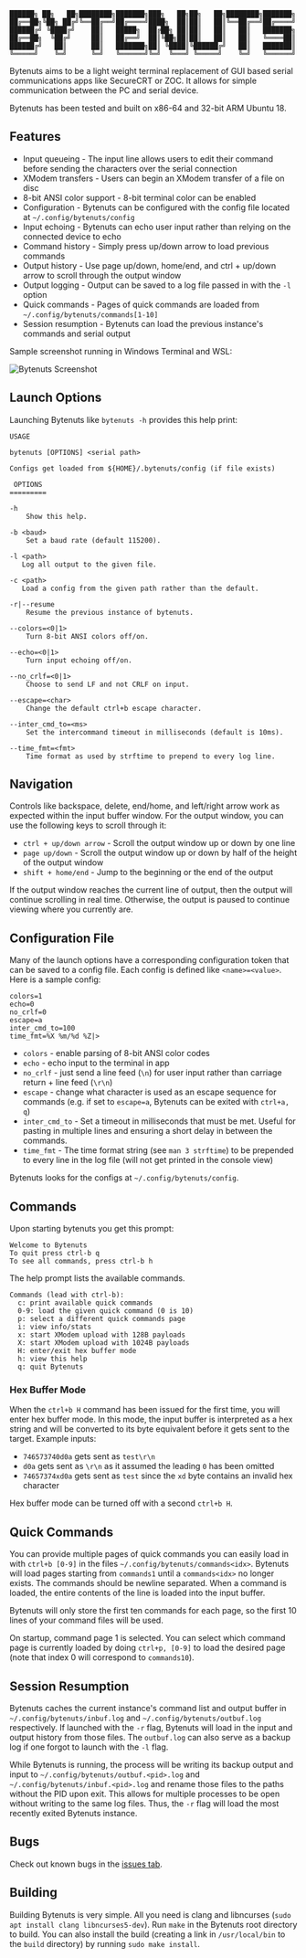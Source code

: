 ```
██████╗ ██╗   ██╗████████╗███████╗███╗   ██╗██╗   ██╗████████╗███████╗
██╔══██╗╚██╗ ██╔╝╚══██╔══╝██╔════╝████╗  ██║██║   ██║╚══██╔══╝██╔════╝
██████╔╝ ╚████╔╝    ██║   █████╗  ██╔██╗ ██║██║   ██║   ██║   ███████╗
██╔══██╗  ╚██╔╝     ██║   ██╔══╝  ██║╚██╗██║██║   ██║   ██║   ╚════██║
██████╔╝   ██║      ██║   ███████╗██║ ╚████║╚██████╔╝   ██║   ███████║
╚═════╝    ╚═╝      ╚═╝   ╚══════╝╚═╝  ╚═══╝ ╚═════╝    ╚═╝   ╚══════╝
```

Bytenuts aims to be a light weight terminal replacement of GUI based serial communications apps like SecureCRT or ZOC. It allows for simple communication between the PC and serial device.

Bytenuts has been tested and built on x86-64 and 32-bit ARM Ubuntu 18.

## Features

- Input queueing - The input line allows users to edit their command before sending the characters over the serial connection
- XModem transfers - Users can begin an XModem transfer of a file on disc
- 8-bit ANSI color support - 8-bit terminal color can be enabled
- Configuration - Bytenuts can be configured with the config file located at `~/.config/bytenuts/config`
- Input echoing - Bytenuts can echo user input rather than relying on the connected device to echo
- Command history - Simply press up/down arrow to load previous commands
- Output history - Use page up/down, home/end, and ctrl + up/down arrow to scroll through the output window
- Output logging - Output can be saved to a log file passed in with the `-l` option
- Quick commands - Pages of quick commands are loaded from `~/.config/bytenuts/commands[1-10]`
- Session resumption - Bytenuts can load the previous instance's commands and serial output

Sample screenshot running in Windows Terminal and WSL:

![Bytenuts Screenshot](Screenshot.png)

## Launch Options

Launching Bytenuts like `bytenuts -h` provides this help print:

```
USAGE

bytenuts [OPTIONS] <serial path>

Configs get loaded from ${HOME}/.bytenuts/config (if file exists)

 OPTIONS
=========

-h
    Show this help.

-b <baud>
    Set a baud rate (default 115200).

-l <path>
   Log all output to the given file.

-c <path>
   Load a config from the given path rather than the default.

-r|--resume
    Resume the previous instance of bytenuts.

--colors=<0|1>
    Turn 8-bit ANSI colors off/on.

--echo=<0|1>
    Turn input echoing off/on.

--no_crlf=<0|1>
    Choose to send LF and not CRLF on input.

--escape=<char>
    Change the default ctrl+b escape character.

--inter_cmd_to=<ms>
    Set the intercommand timeout in milliseconds (default is 10ms).

--time_fmt=<fmt>
    Time format as used by strftime to prepend to every log line.
```

## Navigation

Controls like backspace, delete, end/home, and left/right arrow work as expected within the input buffer window. For the output window, you can use the following keys to scroll through it:

- `ctrl + up/down arrow` - Scroll the output window up or down by one line
- `page up/down` - Scroll the output window up or down by half of the height of the output window
- `shift + home/end` - Jump to the beginning or the end of the output

If the output window reaches the current line of output, then the output will continue scrolling in real time. Otherwise, the output is paused to continue viewing where you currently are.

## Configuration File

Many of the launch options have a corresponding configuration token that can be saved to a config file. Each config is defined like `<name>=<value>`. Here is a sample config:

```
colors=1
echo=0
no_crlf=0
escape=a
inter_cmd_to=100
time_fmt=%X %m/%d %Z|>
```

- `colors` - enable parsing of 8-bit ANSI color codes
- `echo` - echo input to the terminal in app
- `no_crlf` - just send a line feed (`\n`) for user input rather than carriage return + line feed (`\r\n`)
- `escape` - change what character is used as an escape sequence for commands (e.g. if set to `escape=a`, Bytenuts can be exited with `ctrl+a, q`)
- `inter_cmd_to` - Set a timeout in milliseconds that must be met. Useful for pasting in multiple lines and ensuring a short delay in between the commands.
- `time_fmt` - The time format string (see `man 3 strftime`) to be prepended to every line in the log file (will not get printed in the console view)

Bytenuts looks for the configs at `~/.config/bytenuts/config`.

## Commands

Upon starting bytenuts you get this prompt:

```
Welcome to Bytenuts
To quit press ctrl-b q
To see all commands, press ctrl-b h
```

The help prompt lists the available commands.

```
Commands (lead with ctrl-b):
  c: print available quick commands
  0-9: load the given quick command (0 is 10)
  p: select a different quick commands page
  i: view info/stats
  x: start XModem upload with 128B payloads
  X: start XModem upload with 1024B payloads
  H: enter/exit hex buffer mode
  h: view this help
  q: quit Bytenuts
```

### Hex Buffer Mode
When the `ctrl+b H` command has been issued for the first time, you will enter hex buffer mode. In this mode, the input buffer is interpreted as a hex string and will be converted to its byte equivalent before it gets sent to the target. Example inputs:

- `746573740d0a` gets sent as `test\r\n`
- `d0a` gets sent as `\r\n` as it assumed the leading `0` has been omitted
- `74657374xd0a` gets sent as `test` since the `xd` byte contains an invalid hex character

Hex buffer mode can be turned off with a second `ctrl+b H`.

## Quick Commands

You can provide multiple pages of quick commands you can easily load in with `ctrl+b [0-9]` in the files `~/.config/bytenuts/commands<idx>`. Bytenuts will load pages starting from `commands1` until a `commands<idx>` no longer exists. The commands should be newline separated. When a command is loaded, the entire contents of the line is loaded into the input buffer.

Bytenuts will only store the first ten commands for each page, so the first 10 lines of your command files will be used.

On startup, command page 1 is selected. You can select which command page is currently loaded by doing `ctrl+p, [0-9]` to load the desired page (note that index 0 will correspond to `commands10`).

## Session Resumption

Bytenuts caches the current instance's command list and output buffer in `~/.config/bytenuts/inbuf.log` and `~/.config/bytenuts/outbuf.log` respectively. If launched with the `-r` flag, Bytenuts will load in the input and output history from those files. The `outbuf.log` can also serve as a backup log if one forgot to launch with the `-l` flag.

While Bytenuts is running, the process will be writing its backup output and input to `~/.config/bytenuts/outbuf.<pid>.log` and `~/.config/bytenuts/inbuf.<pid>.log` and rename those files to the paths without the PID upon exit. This allows for multiple processes to be open without writing to the same log files. Thus, the `-r` flag will load the most recently exited Bytenuts instance.

## Bugs

Check out known bugs in the [issues tab](https://github.com/cookthebook/bytenuts/issues?q=is%3Aissue+is%3Aopen+label%3Abug).

## Building

Building Bytenuts is very simple. All you need is clang and libncurses (`sudo apt install clang libncurses5-dev`). Run `make` in the Bytenuts root directory to build. You can also install the build (creating a link in `/usr/local/bin` to the `build` directory) by running `sudo make install`.
